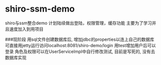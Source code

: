 # shiro-ssm-demo
shiro与ssm整合demo
计划陆续做出登陆，权限管理，缓存功能
主要为了学习并且速度加入到用项目


###现阶段
用sql文件创建数据库后, 增加jdbc的properties以连上自己的数据库
可直接用jetty运行访问localhost:8081/shiro-demo/login
用test增加用户后可以登录
角色及权限可以在UserServiceImpl中自行修改测试, 目前是写死的, 没有去数据库实现


